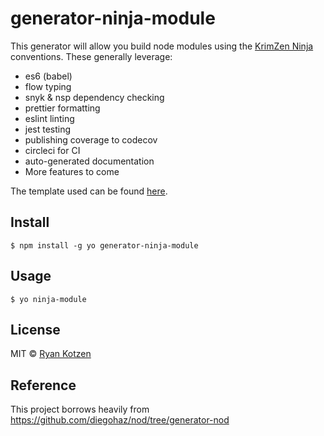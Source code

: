 # generator-ninja-module

This generator will allow you build node modules using the [KrimZen Ninja](https://github.com/KrimZenNinja) conventions. These generally leverage:
* es6 (babel)
* flow typing
* snyk & nsp dependency checking
* prettier formatting
* eslint linting
* jest testing
* publishing coverage to codecov
* circleci for CI 
* auto-generated documentation
* More features to come 

The template used can be found [here](https://github.com/KrimzenNinja/npm-module-template).

## Install

    $ npm install -g yo generator-ninja-module

## Usage

    $ yo ninja-module

## License

MIT © [Ryan Kotzen](https://github.com/eXigentCoder)

## Reference

This project borrows heavily from https://github.com/diegohaz/nod/tree/generator-nod

